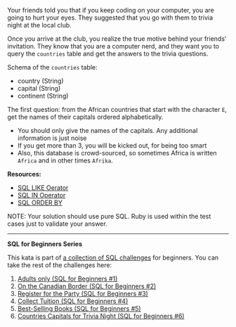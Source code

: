 Your friends told you that if you keep coding on your computer, you are going to hurt your eyes. They suggested that you go with them to trivia night at the local club.


Once you arrive at the club, you realize the true motive behind your friends' invitation. They know that you are a computer nerd, and they want you to query the `countries` table and get the answers to the trivia questions.


Schema of the `countries` table:


* country (String)
* capital (String)
* continent (String)


The first question: from the African countries that start with the character `E`, get the names of their capitals ordered alphabetically. 


* You should only give the names of the capitals. Any additional information is just noise
* If you get more than 3, you will be kicked out, for being too smart
* Also, this database is crowd-sourced, so sometimes Africa is written `Africa` and in other times `Afrika`.


**Resources:**


* [SQL LIKE Oerator](https://www.w3schools.com/SQL/sql_like.asp)
* [SQL IN Operator](https://www.w3schools.com/SQL/sql_in.asp)
* [SQL ORDER BY](https://www.w3schools.com/SQL/sql_orderby.asp)


NOTE: Your solution should use pure SQL. Ruby is used within the test cases just to validate your answer.




---


**SQL for Beginners Series**


This kata is part of [a collection of SQL challenges](https://www.codewars.com/collections/sql-for-beginners) for beginners. You can take the rest of the challenges here: 


1. [Adults only (SQL for Beginners #1)](https://www.codewars.com/kata/590a95eede09f87472000213)
2. [On the Canadian Border (SQL for Beginners #2)](https://www.codewars.com/kata/590ba881fe13cfdcc20001b4)
3. [Register for the Party (SQL for Beginners #3)](https://www.codewars.com/kata/590cc86f7557c0494000007e)
4. [Collect Tuition (SQL for Beginners #4)](https://www.codewars.com/kata/5910b0d378cc2ba91400000b)
5. [Best-Selling Books (SQL for Beginners #5)](https://www.codewars.com/kata/591127cbe8b9fb05bd00004b)
6. [Countries Capitals for Trivia Night (SQL for Beginners #6)](https://www.codewars.com/kata/5e5f09dc0a17be0023920f6f)


